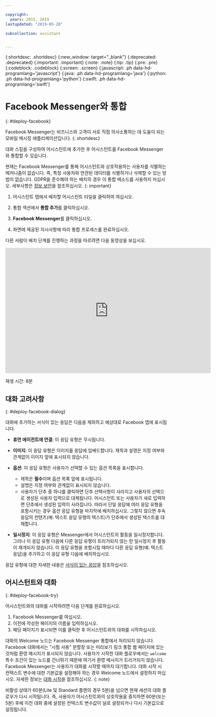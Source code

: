 ```yaml
---

copyright:
  years: 2015, 2019
lastupdated: "2019-05-28"

subcollection: assistant


---
```


{:shortdesc: .shortdesc}
{:new_window: target="_blank"}
{:deprecated: .deprecated}
{:important: .important}
{:note: .note}
{:tip: .tip}
{:pre: .pre}
{:codeblock: .codeblock}
{:screen: .screen}
{:javascript: .ph data-hd-programlang='javascript'}
{:java: .ph data-hd-programlang='java'}
{:python: .ph data-hd-programlang='python'}
{:swift: .ph data-hd-programlang='swift'}

# Facebook Messenger와 통합
{: #deploy-facebook}

Facebook Messenger는 비즈니스와 고객이 서로 직접 의사소통하는 데 도움이 되는 모바일 메시징 애플리케이션입니다.
{: shortdesc}

대화 스킬을 구성하여 어시스턴트에 추가한 후 어시스턴트를 Facebook Messenger와 통합할 수 있습니다.

현재는 Facebook Messenger를 통해 어시스턴트와 상호작용하는 사용자를 식별하는 메커니즘이 없습니다. 즉, 특정 사용자와 연관된 데이터를 식별하거나 삭제할 수 있는 방법이 없습니다. GDPR을 준수해야 하는 배치의 경우 이 통합 메소드를 사용하지 마십시오. 세부사항은 [정보 보안](/docs/services/assistant?topic=assistant-information-security)을 참조하십시오.
{: important}

1.  어시스턴트 탭에서 배치할 어시스턴트 타일을 클릭하여 여십시오.

1.  통합 섹션에서 **통합 추가**를 클릭하십시오.

1.  **Facebook Messenger**를 클릭하십시오.

1.  화면에 제공된 지시사항에 따라 통합 프로세스를 완료하십시오.

다른 사람이 배치 단계를 진행하는 과정을 따르려면 다음 동영상을 보십시오.

<iframe class="embed-responsive-item" id="youtubeplayer" title="Facebook 배치 단계 연습" type="text/html" width="640" height="390" src="https://www.youtube.com/embed/8o-FFU5sYNM?rel=0" frameborder="0" webkitallowfullscreen mozallowfullscreen allowfullscreen> </iframe>

재생 시간: 8분

## 대화 고려사항
{: #deploy-facebook-dialog}

대화에 추가하는 서식이 있는 응답은 다음을 제외하고 예상대로 Facebook 앱에 표시됩니다.

- **휴먼 에이전트에 연결**: 이 응답 유형은 무시됩니다.

- **이미지**: 이 응답 유형은 이미지를 응답에 임베드합니다. 제목과 설명은 지정 여부와 관계없이 이미지 앞에 표시되지 않습니다.

- **옵션**: 이 응답 유형은 사용자가 선택할 수 있는 옵션 목록을 표시합니다.

  - 제목은 **필수**이며 옵션 목록 앞에 표시됩니다.
  - 설명은 지정 여부와 관계없이 표시되지 않습니다.
  - 사용자가 단추 중 하나를 클릭하면 단추 선택사항이 사라지고 사용자의 선택으로 생성된 사용자 입력으로 대체됩니다. 어시스턴트 또는 사용자가 새로 입력하면 단추에서 생성된 입력이 사라집니다. 따라서 단일 응답에 여러 응답 유형을 포함시키는 경우 옵션 응답 유형을 마지막에 배치하십시오. 그렇지 않으면 후속 응답의 컨텐츠(예: 텍스트 응답 유형의 텍스트)가 단추에서 생성된 텍스트를 대체합니다.

- **일시정지**: 이 응답 유형은 Messenger에서 어시스턴트의 활동을 일시정지합니다. 그러나 이 응답 유형 다음에 다른 응답 유형이 트리거되지 않는 한 일시정지 후 활동이 재개되지 않습니다. 이 응답 유형을 포함시킬 때마다 다른 응답 유형(예: 텍스트 응답)을 추가하고 이 응답 유형 다음에 배치하십시오.

응답 유형에 대한 자세한 내용은 [서식이 있는 응답](/docs/services/assistant?topic=assistant-dialog-overview#dialog-overview-multimedia)을 참조하십시오.

## 어시스턴트와 대화
{: #deploy-facebook-try}

어시스턴트와의 대화를 시작하려면 다음 단계를 완료하십시오.

1.  Facebook Messenger를 여십시오.
1.  이전에 작성한 페이지의 이름을 입력하십시오.
1.  해당 페이지가 표시되면 이를 클릭한 후 어시스턴트와의 대화를 시작하십시오.

대화의 Welcome 노드는 Facebook Messenger 통합에서 처리되지 않습니다. Facebook 대화에서는 "시험 사용" 분할창 또는 미리보기 링크 통합 웹 페이지에 있는 것처럼 환영 메시지가 표시되지 않습니다. 사용자가 시작한 대화 플로우에서는 `welcome` 특수 조건이 있는 노드를 건너뛰기 때문에 여기서 환영 메시지가 트리거되지 않습니다. Facebook Messenger는 사용자가 대화를 시작할 때까지 대기합니다. 대화 시작 시 컨텍스트 변수에 대한 기본값을 설정해야 하는 경우 Welcome 노드에서 설정하지 마십시오. 자세한 정보는 [대화 시작](/docs/services/assistant?topic=assistant-dialog-start)을 참조하십시오.
{: note}

비활성 상태가 60분(Lite 및 Standard 플랜의 경우 5분)을 넘으면 현재 세션의 대화 플로우가 다시 시작됩니다. 즉, 사용자가 어시스턴트와의 상호작용을 중지하면 60분(또는 5분) 후에 이전 대화 중에 설정된 컨텍스트 변수값이 널로 설정되거나 다시 기본값으로 설정됩니다.
